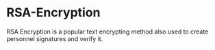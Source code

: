 # RSA-Encryption
RSA Encryption is a popular text encrypting method also used to create personnel signatures and verify it. 
